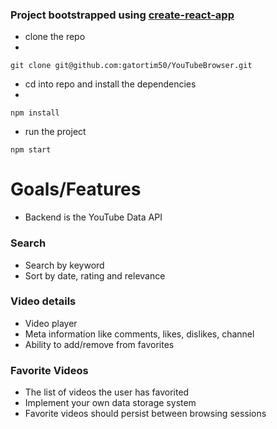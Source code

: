 ### Project bootstrapped using [create-react-app](https://github.com/facebookincubator/create-react-app)
* clone the repo
*
```
git clone git@github.com:gatortim50/YouTubeBrowser.git
```

* cd into repo and install the dependencies
*
```
npm install
```

* run the project

```
npm start
```



# Goals/Features
* Backend is the YouTube Data API

### Search
* Search by keyword
* Sort by date, rating and relevance

### Video details
* Video player
* Meta information like comments, likes, dislikes, channel
* Ability to add/remove from favorites

### Favorite Videos
* The list of videos the user has favorited
* Implement your own data storage system
* Favorite videos should persist between browsing sessions
